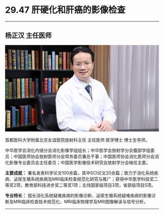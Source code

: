 # 29.47 肝硬化和肝癌的影像检查

---

## 杨正汉 主任医师

![1685944995435](image/c29_047/1685944995435.png)

首都医科大学附属北京友谊医院放射科主任 主任医师  医学博士 博士生导师。

中华医学会消化内镜分会消化影像学组组长；中华医学会放射学分会腹部学组委员；中国医师协会放射医师分会常务委员兼总干事；中国医师协会消化医师分会消化影像专业委员会主任委员；中国医学影像技术研究会放射学分会候任主委。

**主要成就：** 署名发表科学论文100余篇，其中SCI论文20余篇；致力于消化系统疾病、泌尿生殖系统疾病及MRI临床检查规范化研究与推广；获得中华医学科技奖二等奖2项，教育部科技进步奖二等奖1项；主持国家级项目3项，省部级项目5项。

**专业特长：** 擅长消化系统疑难疾病的影像诊断、泌尿生殖系统疑难疾病的影像诊断及MRI临床检查技术规范化、MRI临床物理学及MRI图像解读与信号分析。

---
